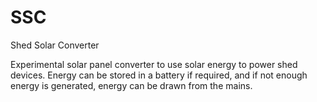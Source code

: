 # SSC
Shed Solar Converter

Experimental solar panel converter to use solar energy to power shed devices. Energy can be stored in a battery if required, and if not enough energy is generated, energy can be drawn from the mains.